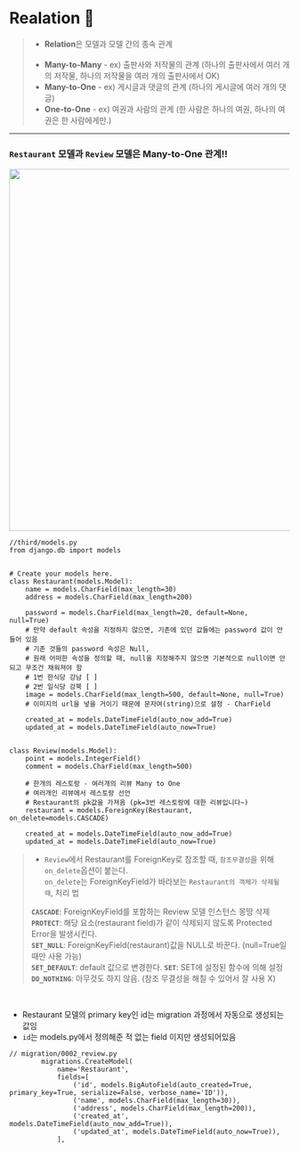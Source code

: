 __Realation 📖__
=================
> * **Relation**은 모델과 모델 간의 종속 관계 <br/><br/>
> * **Many-to-Many** - ex) 출판사와 저작물의 관계 (하나의 출판사에서 여러 개의 저작물, 하나의 저작물을 여러 개의 출판사에서 OK)
> * **Many-to-One** - ex) 게시글과 댓글의 관계 (하나의 게시글에 여러 개의 댓글)
> * **One-to-One** - ex) 여권과 사람의 관계 (한 사람은 하나의 여권, 하나의 여권은 한 사람에게만.)
--------------------------
### **`Restaurant`** 모델과 **`Review`** 모델은 **Many-to-One** 관계!!
<img src="https://user-images.githubusercontent.com/86587287/168635497-5d0b36f8-fc49-4e9f-82f4-f27992211aeb.png" width="650px">

```
//third/models.py
from django.db import models


# Create your models here.
class Restaurant(models.Model):
    name = models.CharField(max_length=30)
    address = models.CharField(max_length=200)

    password = models.CharField(max_length=20, default=None, null=True)
    # 만약 default 속성을 지정하지 않으면, 기존에 있던 값들에는 password 값이 안 들어 있음
    # 기존 것들의 password 속성은 Null,
    # 원래 어떠한 속성을 정의할 때, null을 지정해주지 않으면 기본적으로 null이면 안되고 무조건 채워져야 함
    # 1번 한식당 강남 [ ]
    # 2번 일식당 강북 [ ]
    image = models.CharField(max_length=500, default=None, null=True)
    # 이미지의 url을 넣을 거이기 때문에 문자여(string)으로 설정 - CharField

    created_at = models.DateTimeField(auto_now_add=True)
    updated_at = models.DateTimeField(auto_now=True)


class Review(models.Model):
    point = models.IntegerField()
    comment = models.CharField(max_length=500)

    # 한개의 레스토랑 - 여러개의 리뷰 Many to One
    # 여러개인 리뷰에서 레스토랑 선언
    # Restaurant의 pk값을 가져옴 (pk=3번 레스토랑에 대한 리뷰입니다~)
    restaurant = models.ForeignKey(Restaurant, on_delete=models.CASCADE)

    created_at = models.DateTimeField(auto_now_add=True)
    updated_at = models.DateTimeField(auto_now=True)
```
> * `Review`에서 Restaurant를 ForeignKey로 참조할 때, `참조무결성`을 위해 `on_delete`옵션이 붙는다. <br/>
> `on_delete`는 ForeignKeyField가 바라보는 `Restaurant의 객체가 삭제될 때`, 처리 법 <br/>
>
> **`CASCADE`**: ForeignKeyField를 포함하는 Review 모델 인스턴스 몽땅 삭제 <br/>
> **`PROTECT`**: 해당 요소(restaurant field)가 같이 삭제되지 않도록 Protected Error을 발생시킨다. <br/>
> **`SET_NULL`**: ForeignKeyField(restaurant)값을 NULL로 바꾼다. (null=True일 때만 사용 가능) <br/>
> **`SET_DEFAULT`**: default 값으로 변경한다.
> **`SET`**: SET에 설정된 함수에 의해 설정
> **`DO_NOTHING`**: 아무것도 하지 않음. (참조 무결성을 해칠 수 있어서 잘 사용 X)


<br/>

* Restaurant 모델의 primary key인 id는 migration 과정에서 자동으로 생성되는 값임<br/>
* `id`는 models.py에서 정의해준 적 없는 field 이지만 생성되어있음
```
// migration/0002_review.py
        migrations.CreateModel(
            name='Restaurant',
            fields=[
                ('id', models.BigAutoField(auto_created=True, primary_key=True, serialize=False, verbose_name='ID')),
                ('name', models.CharField(max_length=30)),
                ('address', models.CharField(max_length=200)),
                ('created_at', models.DateTimeField(auto_now_add=True)),
                ('updated_at', models.DateTimeField(auto_now=True)),
            ],
```

